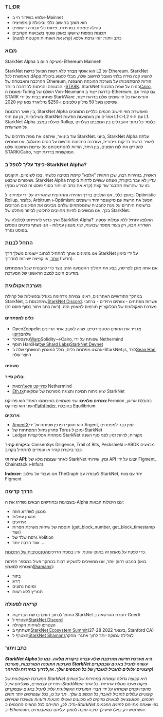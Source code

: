 ### TL;DR

* אלפא בשידור חי ב-Mainnet
* הוא תומך בחישוב כללי וביכולת קומפוזיציה
* קהילה צומחת במהירות, פיתוח כלי עבודה ויישומים
* תכונות נוספות שיושקו באופן שוטף בשבועות הקרובים
* כתב ויתור: זוהי גרסת אלפא (קרא את האותיות הקטנות למטה)

### מבוא

StarkNet Alpha משיקה היום ב-Ethereum Mainnet!

StarkNet הוא אוסף מבוזר ללא רשות הפועל כרשת L2 על Ethereum. StarkNet מאפשרת לכל dApp להשיג קנה מידה בלתי מוגבל לחישוב שלה, מבלי לפגוע ביכולת ההרכבה והאבטחה של Ethereum, הודות להסתמכותו על מערכת ההוכחה ההצפנה הבטוחה והניתנת להרחבה ביותר -[STARK](https://starkware.co/stark/). StarkNet בנויה על שפת התכנות[Cairo](https://starkware.co/cairo/), מאמת ה-Turing השלם של Von-Neumann בדרגת ייצור ב-Ethereum. גם קהיר וגם STARK פותחו בבית על ידי StarkWare והניעו את כל היישומים שלנו בדרגת ייצור, שסיפקו מעל 50 מיליון טלפונים ו-$250 מיליארד מאז קיץ 2020.

בין שאר התכונות, StarkNet Alpha מאפשרת חוזי חישוב חכמים כלליים התומכים בשילוביות, הן עם חוזי StarkNet אחרים והן באמצעות הודעות L1<>L2 עם חוזי L1. StarkNet Alpha פועלת במצב Rollup, כלומר כל נתוני ההבדלים בין המצבים נשלחים על השרשרת.

עוד בינואר, שיתפנו את מפת הדרכים של StarkNet[](https://medium.com/starkware/on-the-road-to-starknet-a-permissionless-stark-powered-l2-zk-rollup-83be53640880). ביוני, StarkNet Alpha עלתה לאוויר ברשת בדיקות ציבורית, ועודכנה בתכונות חדשות על בסיס מתגלגל. אנו שמחים להקדים את לוח הזמנים, בין היתר, הודות להסתמכותנו על ערימת התוכנה שלנו STARK/Cairo, המוקשחת בדרגת ייצור.

### כיצד עליך לטפל ב-StarkNet Alpha?

ראשית, בזהירות רבה, שכן התווית "אלפא" קיימת מסיבה כלשהי. צפו לשינויים, תיקונים ושיפורים שיבואו. StarkNet Alpha עדיין לא עבר ביקורת, ואנחנו עשויים לדחות ביקורת כזו עד שהרשת תתבגר עוד קצת (קרא את כתב הוויתור בסוף פוסט זה למידע נוסף).

באופן כללי, אנו הולכים בדרך הזהירה וההגיונית שהוגדרה על ידי עמיתינו ל-Optimistic Rollup, כלומר, Arbitrum ו-Optimism: הפעל את הרשת עם סיקוונסר יחיד ויישומים ברשימת היתרים על מנת להבטיח שהמפתחים שלהם מבינים את הסיכונים הכרוכים בכך. אנו ממשיכים להיות מחויבים לחלוטין לביזור מוחלט של StarkNet.

ואיך כדאי להתייחס לכלכלה של StarkNet Alpha? האלפא יתחיל ללא עמלות עסקה. השדרוג הבא, רק בעוד מספר שבועות, יציג מנגנון עמלות - אנו נשתף פרטים נוספים בפוסט נפרד.

### התחל לבנות

אנו מזמינים אותך להתחיל לכתוב יישומים משלך דרך StarkNet על ידי סימון (חדש!) [אתר](http://starknet.io/), או קפיצה ישירות למדריך[](https://starknet.io/docs/).

אם אתה מוכן לפריסה, בצע את תהליך ההטמעה הזה[](https://forms.reform.app/starkware/SN-Alpha-Contract-Deployment/l894lu); נוצר כדי להבטיח שכל המפתחים מודעים היטב למצב הראשוני של המערכת.

### מערכת אקולוגית

במהלך החודשיים האחרונים, ראינו צמיחה מדהימה בגודל ובפעילות של קהילת StarkNet, שמתכנסת ב[StarkNet Discord](https://discord.gg/uJ9HZTUk2Y). עשרות מפתחים - צוותים ויחידים - ברחבי מערכת האקולוגית של הבלוקצ'יין תורמים למאמץ הזה. (ראה כתב ויתור בסוף פוסט זה)

#### כלים למפתחים

* OpenZeppelin מגדיר את החוזים הסטנדרטיים. שווה לעקוב אחר הדיונים שלהם[ריפו](https://github.com/OpenZeppelin/cairo-contracts/tree/main/contracts)ו[](https://github.com/OpenZeppelin/cairo-contracts/discussions)
* טרנספילר[Warp](https://github.com/NethermindEth/warp)Solidity–>Cairo, שפותח על ידי Nethermind
* תוסף HardHat[של Shard Labs](https://github.com/Shard-Labs/starknet-hardhat-plugin)ו[StarkNet Devnet](https://github.com/Shard-Labs/starknet-devnet)
* ארגנט מפתחת כלים, כולל המאמץ המשותף שלה ב-StarkNet.js, לצד[Sean Han](https://twitter.com/seanjameshan), היוצר שלה

#### תַשׁתִית

**בלוק סייר**:

* [פרוייקט וויאג'ר](http://voyager.online/)מאת Nethermind
* [Eth.tx](https://ethtx.info/)יציע ניתוח תמיכה ותצוגה מפורטת של עסקאות StarkNet

**צמתים מלאים**: שני מאמצים בעיצומם: האחד הוא פרויקט Fermion בהובלת אריגון, השני הוא פרויקט[Pathfinder](https://github.com/eqlabs/pathfinder), בהובלת Equilibrium

**ארנקים**:

* [ArgentX](https://github.com/argentlabs/argent-x)הוא תוסף דפדפן שפותח על ידי Argent, זמין כבר למפתחים
* פתרון ניהול המפתחות של Torus מוכן ל-StarkNet
* Ledger מפתחת אפליקציית StarkNet מקורית; להיות זמין לפני סוף השנה

**ביקורת קהיר**: ConsenSys Diligence, Trail of Bits, Peckshield ו-ABDK מבצעים כבר ביקורת קהיר או עומדים להתחיל בקרוב

**שירותי API**: לאחר שצומת מלא של StarkNet זמין, שירותי API יוצעו על ידי Figment, Chainstack ו-Infura

**Indexer**: אנו נעבוד על שילוב TheGraph לעבודה עם StarkNet, יחד עם צוות Figment

### הדרך קדימה

בשבועות ובחודשים הבאים נשדרג את ה-Alpha עם היכולות הבאות:

* מנגנון לשדרוג חוזה
* מנגנון עמלות
* אירועים
* תוספת של שיחות מערכת חסרות (get_block_number, get_block_timestamp ועוד)
* גרסת שלד של Volition
* ועוד הרבה יותר …

כדי לפקח על מאמץ זה באופן שוטף, עיין במפת הדרכים[הטנטטיבית של התכונות](https://www.notion.so/starkware/StarkNet-Alpha-Features-Tentative-Roadmap-f2b8f5f25a2d4d1cb3265fb82a098c51).

במבט רחוק יותר, אנו ממשיכים להשקיע רבות במחקר פעיל במספר חזיתות (בואו הצטרפו למאמץ[Shamans](https://community.starknet.io/)):

* ביזור
* דֵרוּג
* זמינות נתונים
* תמריץ ללא רשות

### קריאה לפעולה

* התחל לכתוב חוזים ברשת הבדיקות StarkNet חסרת ההרשאה ב-Goerli
* הצטרף ל[StarkNet Discord](https://discord.gg/uJ9HZTUk2Y)
* הצטרפו לשיחות הקהילה
* השתתף ב[StarkNet Ecosystem Summit](https://www.eventbrite.com/e/starknet-ecosystem-summit-2022-tickets-206671880157)(27-28 בינואר 2022, Stanford CA)
* הצטרף ל[StarkNet Shamans](https://community.starknet.io/)לצלילה עמוקה יותר לתוך אתגרי מחקר

### כתב ויתור

***StarkNet Alpha היא מערכת חדשה ומורכבת שלא עברה ביקורת מלאה. כמו כל מערכות התוכנה המורכבות, מערכת StarkNet עשויה להכיל באגים שבמקרים קיצוניים עלולים להוביל לאובדן של כל הכספים שלך. אז,***לדרוך בזהירות ולהיזהר!******

*המערכת האקולוגית של StarkNet היא קבוצה גדולה וצומחת במהירות של צוותים ויחידים עצמאיים, שעליהם אין ל-StarkWare פיקוח ואינה נוטלת אחריות. כל אחד מהפרויקטים שפותחו על ידי חברי המערכת האקולוגית עלול להכיל באגים שבמקרים קיצוניים עלולים להוביל לאובדן כל הכספים שלך. יתר על כן, ככל שנפרסים יותר חוזים חכמים, הפוטנציאל לבאגים מזיקים לא מכוונים ואפילו הונאות זדוניות ומשיכת שטיחים גדל. לכן, התייחס לכל החוזים החכמים ב-StarkNet כפי שאתה מתייחס לחוזים החכמים ב-Ethereum, והשתמש רק באלו שיש לך סיבה טובה לסמוך עליהם כמאובטחים.*